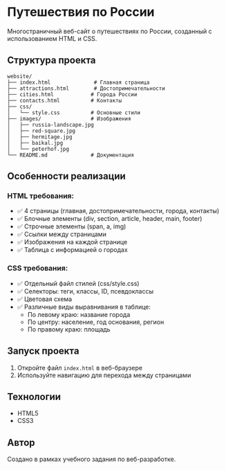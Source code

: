 # Путешествия по России

Многостраничный веб-сайт о путешествиях по России, созданный с использованием HTML и CSS.

## Структура проекта

```
website/
├── index.html              # Главная страница
├── attractions.html        # Достопримечательности
├── cities.html            # Города России
├── contacts.html          # Контакты
├── css/
│   └── style.css          # Основные стили
├── images/                # Изображения
│   ├── russia-landscape.jpg
│   ├── red-square.jpg
│   ├── hermitage.jpg
│   ├── baikal.jpg
│   └── peterhof.jpg
└── README.md              # Документация
```

## Особенности реализации

### HTML требования:
- ✅ 4 страницы (главная, достопримечательности, города, контакты)
- ✅ Блочные элементы (div, section, article, header, main, footer)
- ✅ Строчные элементы (span, a, img)
- ✅ Ссылки между страницами
- ✅ Изображения на каждой странице
- ✅ Таблица с информацией о городах

### CSS требования:
- ✅ Отдельный файл стилей (css/style.css)
- ✅ Селекторы: теги, классы, ID, псевдоклассы
- ✅ Цветовая схема
- ✅ Различные виды выравнивания в таблице:
  - По левому краю: название города
  - По центру: население, год основания, регион
  - По правому краю: площадь

## Запуск проекта

1. Откройте файл `index.html` в веб-браузере
2. Используйте навигацию для перехода между страницами

## Технологии

- HTML5
- CSS3

## Автор

Создано в рамках учебного задания по веб-разработке.
